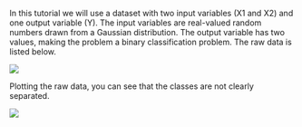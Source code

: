 In this tutorial we will use a dataset with two input variables (X1 and X2) and one output
variable (Y). The input variables are real-valued random numbers drawn from a Gaussian
distribution. The output variable has two values, making the problem a binary classification
problem. The raw data is listed below.

![](https://github.com/fenago/katacoda-scenarios/raw/master/master-machine-learning-algorithms/master-machine-learning-algorithms-16/steps/7/1.JPG)

Plotting the raw data, you can see that the classes are not clearly separated.

![](https://github.com/fenago/katacoda-scenarios/raw/master/master-machine-learning-algorithms/master-machine-learning-algorithms-16/steps/7/2.JPG)
